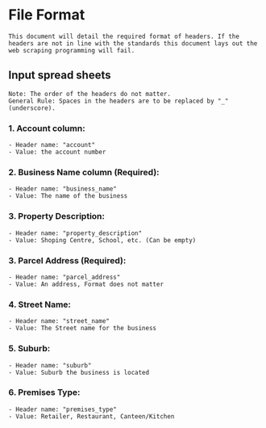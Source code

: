 # File Format

    This document will detail the required format of headers. If the headers are not in line with the standards this document lays out the web scraping programming will fail.

## Input spread sheets
    Note: The order of the headers do not matter.
    General Rule: Spaces in the headers are to be replaced by "_" (underscore).

### 1. Account column:
    - Header name: "account"
    - Value: the account number


### 2. Business Name column (Required):
    - Header name: "business_name"
    - Value: The name of the business

### 3. Property Description:
    - Header name: "property_description"
    - Value: Shoping Centre, School, etc. (Can be empty)

### 3. Parcel Address (Required):
    - Header name: "parcel_address"
    - Value: An address, Format does not matter

### 4. Street Name:
    - Header name: "street_name"
    - Value: The Street name for the business

### 5. Suburb:
    - Header name: "suburb"
    - Value: Suburb the business is located

### 6. Premises Type:
    - Header name: "premises_type"
    - Value: Retailer, Restaurant, Canteen/Kitchen

 